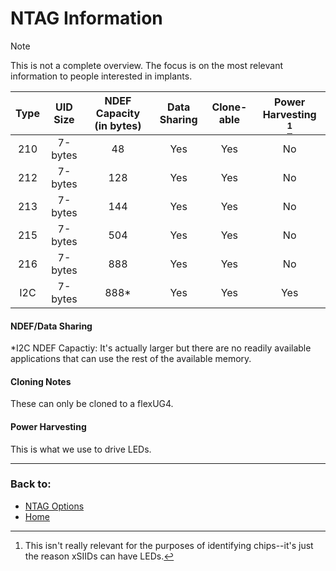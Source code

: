 # NTAG Information

> [!NOTE]
> This is not a complete overview. The focus is on the most relevant information to people interested in implants.

| Type         | UID Size   | NDEF Capacity (in bytes)    | Data Sharing | Clone-able   | Power Harvesting [^ph] |
| :----------: | :--------: | :-------------------------: | :----------: | :----------: | :--------------------: |
| 210          | 7-bytes    | 48                          | Yes          | Yes          | No                     |
| 212          | 7-bytes    | 128                         | Yes          | Yes          | No                     |
| 213          | 7-bytes    | 144                         | Yes          | Yes          | No                     |
| 215          | 7-bytes    | 504                         | Yes          | Yes          | No                     |
| 216          | 7-bytes    | 888                         | Yes          | Yes          | No                     |
| I2C          | 7-bytes    | 888*                        | Yes          | Yes          | Yes                    |

#### NDEF/Data Sharing

*I2C NDEF Capactiy: It's actually larger but there are no readily available applications that can use the rest of the available memory.

#### Cloning Notes
These can only be cloned to a flexUG4.

#### Power Harvesting
This is what we use to drive LEDs.

---
### Back to:
- [NTAG Options](NTAG_OPTIONS.md)
- [Home](../README.md)

[^ph]: This isn't really relevant for the purposes of identifying chips--it's just the reason xSIIDs can have LEDs.
